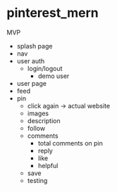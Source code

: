 # pinterest_mern

MVP
- splash page
- nav
- user auth 
  - login/logout 
     - demo user
- user page
- feed
- pin
  - click again -> actual website
  - images
  - description
  - follow
  - comments
    - total comments on pin
    - reply
    - like
    - helpful
  - save
  - testing
